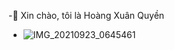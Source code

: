 
-👋 Xin chào, tôi là Hoàng Xuân Quyền
- ![IMG_20210923_0645461](https://user-images.githubusercontent.com/91793980/140472285-e66be6d7-2d8e-4787-a40c-c9ecc2feb944.jpg)
